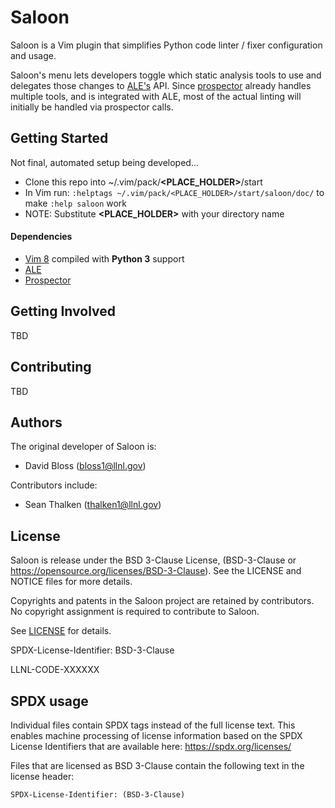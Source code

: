 # Saloon

Saloon is a Vim plugin that simplifies Python code linter / fixer configuration and usage.

Saloon's menu lets developers toggle which static analysis tools to use and delegates those changes to [ALE's](https://github.com/dense-analysis/ale) API.
Since [prospector](http://prospector.landscape.io/en/master/) already handles multiple tools, and is integrated with ALE, most of the actual linting will initially be handled via prospector calls.

## Getting Started
Not final, automated setup being developed...
- Clone this repo into ~/.vim/pack/**<PLACE_HOLDER>**/start
- In Vim run: `:helptags ~/.vim/pack/<PLACE_HOLDER>/start/saloon/doc/` to make `:help saloon` work
- NOTE: Substitute **<PLACE_HOLDER>** with your directory name

#### Dependencies
- [Vim 8](https://lc.llnl.gov/gitlab/python-vim/vim-8) compiled with **Python 3** support
- [ALE](https://github.com/dense-analysis/ale)
- [Prospector](http://prospector.landscape.io/en/master/)

## Getting Involved
TBD

## Contributing
TBD

## Authors

The original developer of Saloon is:

  * David Bloss (bloss1@llnl.gov)

Contributors include:

  * Sean Thalken (thalken1@llnl.gov)

## License

Saloon is release under the BSD 3-Clause License, (BSD-3-Clause or https://opensource.org/licenses/BSD-3-Clause).
See the LICENSE and NOTICE files for more details.

Copyrights and patents in the Saloon project are retained by contributors.
No copyright assignment is required to contribute to Saloon.

See [LICENSE](./LICENSE) for details.

SPDX-License-Identifier: BSD-3-Clause

LLNL-CODE-XXXXXX

## SPDX usage

Individual files contain SPDX tags instead of the full license text.
This enables machine processing of license information based on the SPDX
License Identifiers that are available here: https://spdx.org/licenses/

Files that are licensed as BSD 3-Clause contain the following
text in the license header:

    SPDX-License-Identifier: (BSD-3-Clause)
